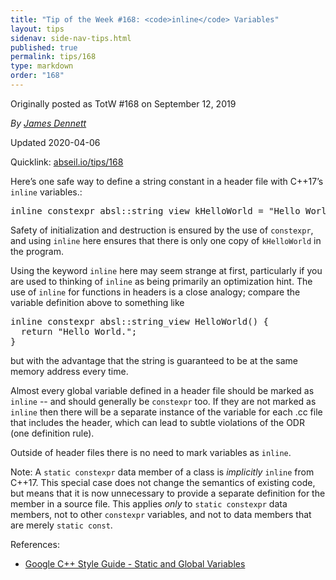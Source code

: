 ```yaml
---
title: "Tip of the Week #168: <code>inline</code> Variables"
layout: tips
sidenav: side-nav-tips.html
published: true
permalink: tips/168
type: markdown
order: "168"
---
```


Originally posted as TotW #168 on September 12, 2019

*By [James Dennett](mailto:jdennett@google.com)*

Updated 2020-04-06

Quicklink: [abseil.io/tips/168](https://abseil.io/tips/168)


Here’s one safe way to define a string constant in a header file with C++17’s
`inline` variables.:

<pre class="prettyprint lang-cpp code">
inline constexpr absl::string_view kHelloWorld = "Hello World.";
</pre>

Safety of initialization and destruction is ensured by the use of `constexpr`,
and using `inline` here ensures that there is only one copy of `kHelloWorld` in
the program.

Using the keyword `inline` here may seem strange at first, particularly if you
are used to thinking of `inline` as being primarily an optimization hint. The
use of `inline` for functions in headers is a close analogy; compare the
variable definition above to something like

<pre class="prettyprint lang-cpp code">
inline constexpr absl::string_view HelloWorld() {
  return "Hello World.";
}
</pre>

but with the advantage that the string is guaranteed to be at the same memory
address every time.

Almost every global variable defined in a header file should be marked as
`inline` -- and should generally be `constexpr` too. If they are not marked as
`inline` then there will be a separate instance of the variable for each .cc
file that includes the header, which can lead to subtle violations of the ODR
(one definition rule).

Outside of header files there is no need to mark variables as `inline`.

Note: A `static constexpr` data member of a class is *implicitly* `inline` from
C++17. This special case does not change the semantics of existing code, but
means that it is now unnecessary to provide a separate definition for the member
in a source file. This applies *only* to `static constexpr` data members, not to
other `constexpr` variables, and not to data members that are merely `static
const`.

References:

*   [Google C++ Style Guide - Static and Global Variables](https://google.github.io/styleguide/cppguide.html#Static_and_Global_Variables)
